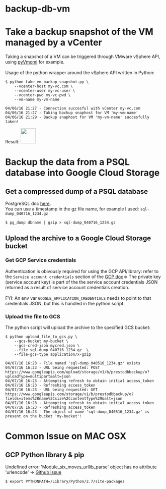 # backup-db-vm

# Take a backup snapshot of the VM managed by a vCenter
Taking a snapshot of a VM can be triggered through VMware vSphere API, using [pyVmomi](https://github.com/vmware/pyvmomi) for example.
<br>
<br>
Usage of the python wrapper around the vSphere API written in Python:
````
$ python take_vm_backup_snapshot.py \
    --vcenter-host my-vc.com \
    --vcenter-user my-vc-user \
    --vcenter-pwd my-vc-pwd \
    --vm-name my-vm-name
    
04/06/16 21:27 - Connection succesful with vCenter my-vc.com
04/06/16 21:27 - Taking backup snaphost for VM 'my-vm-name'
04/06/16 21:29 - Backup snaphost for VM 'my-vm-name' succesfully taken!
````
Result:
<img src="https://github.com/craimbert/backup-db-vm/blob/master/list_backup_snapshots_vcenter.png" width="48">


# Backup the data from a PSQL database into Google Cloud Storage
## Get a compressed dump of a PSQL database
PostgreSQL doc [here](http://www.postgresql.org/docs/9.1/static/backup-dump.html).<br>
You can use a timestamp in the gz file name, for example I used: `sql-dump_040716_1234.gz`
````
$ pg_dump dbname | gzip > sql-dump_040716_1234.gz
````
## Upload the archive to a Google Cloud Storage bucket

### Get GCP Service credentials
Authentication is obivously required for using the GCP API/library: refer to the `Service account credentials` section of the [GCP doc](https://cloud.google.com/storage/docs/authentication?hl=en#service_accounts)=> The private key (service account key) is part of the the service account credentials JSON returned as a result of service account credentials creation.
<br>
<br>
FYI: An env var `GOOGLE_APPLICATION_CREDENTIALS` needs to point to that credentials JSON, but this is handled in the python script.

### Upload the file to GCS
The python script will upload the archive to the specified GCS bucket:
````
$ python upload_file_to_gcs.py \
    --gcs-bucket my-bucket \
    --gcs-cred-json mycred.json \
    --file sql-dump_040716_1234.gz  \
    --file-gcs-type application/x-gzip
    
04/07/16 16:23 - File named 'sql-dump_040516_1234.gz' exists
04/07/16 16:23 - URL being requested: POST https://www.googleapis.com/upload/storage/v1/b/prestodbbackup/o?uploadType=multipart&alt=json
04/07/16 16:23 - Attempting refresh to obtain initial access_token
04/07/16 16:23 - Refreshing access_token
04/07/16 16:23 - URL being requested: GET https://www.googleapis.com/storage/v1/b/prestodbbackup/o?fields=items%28name%2Csize%2CcontentType%29&alt=json
04/07/16 16:23 - Attempting refresh to obtain initial access_token
04/07/16 16:23 - Refreshing access_token
04/07/16 16:23 - The object of name 'sql-dump_040516_1234.gz' is present on the bucket 'my-bucket'!
````
# Common Issue on MAC OSX
## GCP Python library & pip
Undefined error: 'Module_six_moves_urllib_parse' object has no attribute 'urlencode' -> [Github issue](https://github.com/google/google-api-python-client/issues/100)
````
$ export PYTHONPATH=/Library/Python/2.7/site-packages
````
